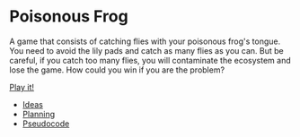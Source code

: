 # Poisonous Frog

A game that consists of catching flies with your poisonous frog's tongue. You need to avoid the lily pads and catch as many flies as you can. 
But be careful, if you catch too many flies, you will contaminate the ecosystem and lose the game. How could you win if you are the problem?

[Play it!](https://simon-cod.github.io/Cart-253/Topics/Mod%20Jam/)

- [Ideas](./ideas.md)
- [Planning](./planning.md)
- [Pseudocode](./pseudocode.md)
